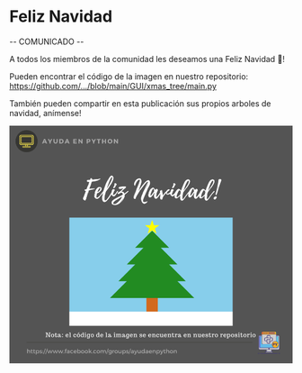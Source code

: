 # Feliz Navidad

-- COMUNICADO --

A todos los miembros de la comunidad les deseamos una Feliz Navidad 🎄!

Pueden encontrar el código de la imagen en nuestro repositorio:
https://github.com/.../blob/main/GUI/xmas_tree/main.py

También pueden compartir en esta publicación sus propios arboles de navidad, anímense!

![xmas](./assets/navidad.png)
